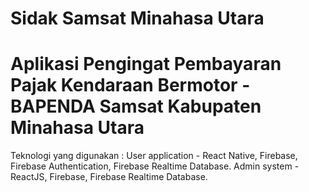 # Sidak Samsat Minahasa Utara
# Aplikasi Pengingat Pembayaran Pajak Kendaraan Bermotor - BAPENDA Samsat Kabupaten Minahasa Utara
Teknologi yang digunakan :
    User application - React Native, Firebase, Firebase Authentication, Firebase Realtime Database.
    Admin system - ReactJS, Firebase, Firebase Realtime Database.
